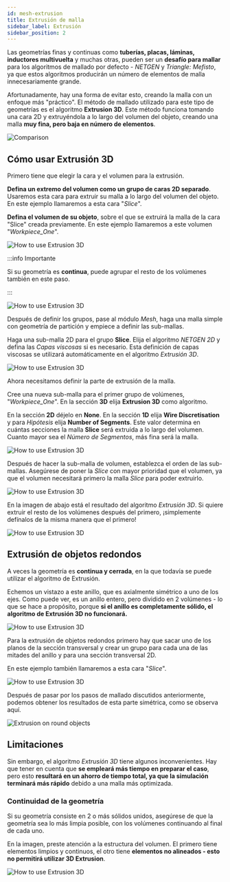 ```yaml
---
id: mesh-extrusion
title: Extrusión de malla
sidebar_label: Extrusión
sidebar_position: 2
---
```

Las geometrías finas y continuas como **tuberías, placas, láminas, inductores multivuelta** y muchas otras, pueden ser un **desafío para mallar** para los algoritmos de mallado por defecto - *NETGEN* y *Triangle: Mefisto*, ya que estos algoritmos producirán un número de elementos de malla innecesariamente grande.

Afortunadamente, hay una forma de evitar esto, creando la malla con un enfoque más "práctico". El método de mallado utilizado para este tipo de geometrías es el algoritmo **Extrusion 3D**. Este método funciona tomando una cara 2D y extruyéndola a lo largo del volumen del objeto, creando una malla **muy fina, pero baja en número de elementos**.

![Comparison](assets/mesh-extrusion/0.png)

## Cómo usar Extrusión 3D

Primero tiene que elegir la cara y el volumen para la extrusión.

**Defina un extremo del volumen como un grupo de caras 2D separado**. Usaremos esta cara para extruir su malla a lo largo del volumen del objeto. En este ejemplo llamaremos a esta cara "*Slice*".

**Defina el volumen de su objeto**, sobre el que se extruirá la malla de la cara "Slice" creada previamente. En este ejemplo llamaremos a este volumen "*Workpiece_One*".

![How to use Extrusion 3D](assets/mesh-extrusion/1.png)

:::info Importante

Si su geometría es **continua**, puede agrupar el resto de los volúmenes también en este paso.

:::

![How to use Extrusion 3D](assets/mesh-extrusion/2.png)

Después de definir los grupos, pase al módulo *Mesh*, haga una malla simple con geometría de partición y empiece a definir las sub-mallas.

Haga una sub-malla 2D para el grupo **Slice**. Elija el algoritmo *NETGEN 2D* y defina las *Capas viscosas* si es necesario. Esta definición de capas viscosas se utilizará automáticamente en el algoritmo *Extrusión 3D*.

![How to use Extrusion 3D](assets/mesh-extrusion/3.png)

Ahora necesitamos definir la parte de extrusión de la malla.

Cree una nueva sub-malla para el primer grupo de volúmenes, "*Workpiece_One*". En la sección **3D** elija **Extrusion 3D** como algoritmo.

En la sección **2D** déjelo en **None**. En la sección **1D** elija **Wire Discretisation**  y para *Hipótesis* elija **Number of Segments**. Este valor determina en cuántas secciones la malla **Slice** será extruida a lo largo del volumen. Cuanto mayor sea el *Número de Segmentos*, más fina será la malla.

![How to use Extrusion 3D](assets/mesh-extrusion/4.png)

Después de hacer la sub-malla de volumen, establezca el orden de las sub-mallas. Asegúrese de poner la *Slice* con mayor prioridad que el volumen, ya que el volumen necesitará primero la malla *Slice* para poder extruirlo.

<p align="center">

![How to use Extrusion 3D](assets/mesh-extrusion/5.png)

</p>

En la imagen de abajo está el resultado del algoritmo *Extrusión 3D*. Si quiere extruir el resto de los volúmenes después del primero, ¡simplemente defínalos de la misma manera que el primero!

![How to use Extrusion 3D](assets/mesh-extrusion/6.png)

## Extrusión de objetos redondos

A veces la geometría es **continua y cerrada**, en la que todavía se puede utilizar el algoritmo de Extrusión.

Echemos un vistazo a este anillo, que es axialmente simétrico a uno de los ejes. Como puede ver, es un anillo entero, pero dividido en 2 volúmenes - lo que se hace a propósito, porque **si el anillo es completamente sólido, el algoritmo de Extrusión 3D no funcionará.**

<p align="center">

![How to use Extrusion 3D](assets/mesh-extrusion/7.png)

</p>

Para la extrusión de objetos redondos primero hay que sacar uno de los planos de la sección transversal y crear un grupo para cada una de las mitades del anillo y para una sección transversal 2D. 

En este ejemplo también llamaremos a esta cara "*Slice*".

<p align="center">

![How to use Extrusion 3D](assets/mesh-extrusion/8.png)

</p>

Después de pasar por los pasos de mallado discutidos anteriormente, podemos obtener los resultados de esta parte simétrica, como se observa aquí.

![Extrusion on round objects](assets/mesh-extrusion/9.png)

## Limitaciones

Sin embargo, el algoritmo *Extrusión 3D* tiene algunos inconvenientes. Hay que tener en cuenta que **se empleará más tiempo en preparar el caso**, pero esto **resultará en un ahorro de tiempo total, ya que la simulación terminará más rápido** debido a una malla más optimizada.

### Continuidad de la geometría

Si su geometría consiste en 2 o más sólidos unidos, asegúrese de que la geometría sea lo más limpia posible, con los volúmenes continuando al final de cada uno.

En la imagen, preste atención a la estructura del volumen. El primero tiene elementos limpios y continuos, el otro tiene **elementos no alineados - esto no permitirá utilizar 3D Extrusion**.

<p align="center">

![How to use Extrusion 3D](assets/mesh-extrusion/10.png)

</p>